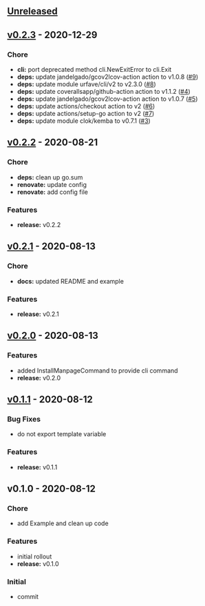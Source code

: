 <a name="unreleased"></a>
## [Unreleased]


<a name="v0.2.3"></a>
## [v0.2.3] - 2020-12-29
### Chore
- **cli:** port deprecated method cli.NewExitError to cli.Exit
- **deps:** update jandelgado/gcov2lcov-action action to v1.0.8 ([#9](https://github.com/clok/cdocs/issues/9))
- **deps:** update module urfave/cli/v2 to v2.3.0 ([#8](https://github.com/clok/cdocs/issues/8))
- **deps:** update coverallsapp/github-action action to v1.1.2 ([#4](https://github.com/clok/cdocs/issues/4))
- **deps:** update jandelgado/gcov2lcov-action action to v1.0.7 ([#5](https://github.com/clok/cdocs/issues/5))
- **deps:** update actions/checkout action to v2 ([#6](https://github.com/clok/cdocs/issues/6))
- **deps:** update actions/setup-go action to v2 ([#7](https://github.com/clok/cdocs/issues/7))
- **deps:** update module clok/kemba to v0.7.1 ([#3](https://github.com/clok/cdocs/issues/3))


<a name="v0.2.2"></a>
## [v0.2.2] - 2020-08-21
### Chore
- **deps:** clean up go.sum
- **renovate:** update config
- **renovate:** add config file

### Features
- **release:** v0.2.2


<a name="v0.2.1"></a>
## [v0.2.1] - 2020-08-13
### Chore
- **docs:** updated README and example

### Features
- **release:** v0.2.1


<a name="v0.2.0"></a>
## [v0.2.0] - 2020-08-13
### Features
- added InstallManpageCommand to provide cli command
- **release:** v0.2.0


<a name="v0.1.1"></a>
## [v0.1.1] - 2020-08-12
### Bug Fixes
- do not export template variable

### Features
- **release:** v0.1.1


<a name="v0.1.0"></a>
## v0.1.0 - 2020-08-12
### Chore
- add Example and clean up code

### Features
- initial rollout
- **release:** v0.1.0

### Initial
- commit


[Unreleased]: https://github.com/clok/cdocs/compare/v0.2.3...HEAD
[v0.2.3]: https://github.com/clok/cdocs/compare/v0.2.2...v0.2.3
[v0.2.2]: https://github.com/clok/cdocs/compare/v0.2.1...v0.2.2
[v0.2.1]: https://github.com/clok/cdocs/compare/v0.2.0...v0.2.1
[v0.2.0]: https://github.com/clok/cdocs/compare/v0.1.1...v0.2.0
[v0.1.1]: https://github.com/clok/cdocs/compare/v0.1.0...v0.1.1
